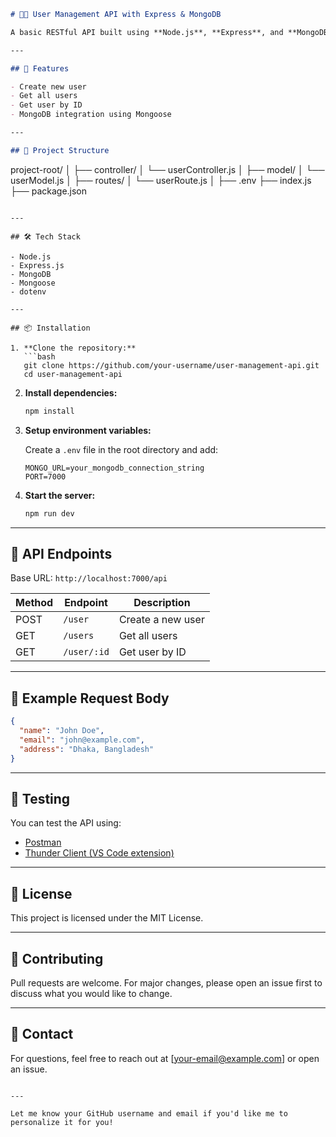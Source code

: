 ```markdown
# 🧑‍💻 User Management API with Express & MongoDB

A basic RESTful API built using **Node.js**, **Express**, and **MongoDB** for managing user data. This API allows you to create users, fetch all users, and get a user by their ID.

---

## 🚀 Features

- Create new user
- Get all users
- Get user by ID
- MongoDB integration using Mongoose

---

## 📁 Project Structure

```
project-root/
│
├── controller/
│   └── userController.js
│
├── model/
│   └── userModel.js
│
├── routes/
│   └── userRoute.js
│
├── .env
├── index.js
├── package.json
```

---

## 🛠️ Tech Stack

- Node.js
- Express.js
- MongoDB
- Mongoose
- dotenv

---

## 📦 Installation

1. **Clone the repository:**
   ```bash
   git clone https://github.com/your-username/user-management-api.git
   cd user-management-api
   ```

2. **Install dependencies:**
   ```bash
   npm install
   ```

3. **Setup environment variables:**

   Create a `.env` file in the root directory and add:

   ```env
   MONGO_URL=your_mongodb_connection_string
   PORT=7000
   ```

4. **Start the server:**
   ```bash
   npm run dev
   ```

---

## 📮 API Endpoints

Base URL: `http://localhost:7000/api`

| Method | Endpoint       | Description         |
|--------|----------------|---------------------|
| POST   | `/user`        | Create a new user   |
| GET    | `/users`       | Get all users       |
| GET    | `/user/:id`    | Get user by ID      |

---

## 📄 Example Request Body

```json
{
  "name": "John Doe",
  "email": "john@example.com",
  "address": "Dhaka, Bangladesh"
}
```

---

## 🧪 Testing

You can test the API using:

- [Postman](https://www.postman.com/)
- [Thunder Client (VS Code extension)](https://www.thunderclient.com/)

---

## 📃 License

This project is licensed under the MIT License.

---

## 🤝 Contributing

Pull requests are welcome. For major changes, please open an issue first to discuss what you would like to change.

---

## 💬 Contact

For questions, feel free to reach out at [your-email@example.com] or open an issue.

```

---

Let me know your GitHub username and email if you'd like me to personalize it for you!
